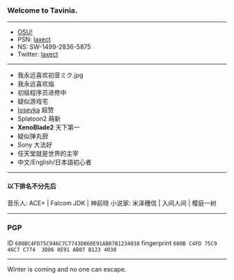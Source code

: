 ### Welcome to Tavinia.

---

+ [OSU!](https://osu.ppy.sh/users/6428299)
+ PSN: [laxect](https://psnine.com/psnid/laxect)
+ NS: SW-1499-2836-5875
+ Twitter: [laxect](https://twitter.com/laxect)

---

+ 我永远喜欢初音ミク.jpg
+ 我永远喜欢焔
+ 初级程序员进修中
+ 疑似游戏宅
+ [Iosevka](https://github.com/be5invis/Iosevka) 超赞
+ Splatoon2 萌新
+ **XenoBlade2** 天下第一
+ 疑似弹丸厨
+ Sony 大法好
+ 任天堂就是世界的主宰
+ 中文/English/日本語初心者

---

#### 以下排名不分先后

音乐人: ACE+ | Falcom JDK | 神前晓
小说家: 米泽穗信 | 入间人间 | 樱庭一树

---

### PGP

ID `600BC4FD75C946C7C7743D860E91AB07B1234038`
fingerprint `600B C4FD 75C9 46C7 C774  3D86 0E91 AB07 B123 4038`

---

Winter is coming and no one can escape.
